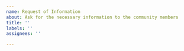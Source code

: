 ```yaml
---
name: Request of Information
about: Ask for the necessary information to the community members
title: ''
labels: ''
assignees: ''

---
```



